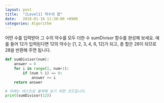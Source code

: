 ```yaml
---
layout: post
title:  "[Level1] 약수의 합"
date:   2018-01-16 11:30:00 +0900
categories: Algorithm
---
```


어떤 수를 입력받아 그 수의 약수를 모두 더한 수 sumDivisor 함수를 완성해 보세요. 예를 들어 12가 입력된다면 12의 약수는 [1, 2, 3, 4, 6, 12]가 되고, 총 합은 28이 되므로 28을 반환해 주면 됩니다.

```python
def sumDivisor(num):
    answer = 0
    for i in range(1, num+1):
        if (num % i) == 0:
            answer += i
    return answer

# 아래는 테스트로 출력해 보기 위한 코드입니다.
print(sumDivisor(12))
```

